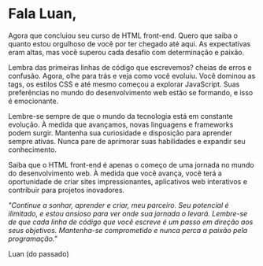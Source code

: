 <!DOCTYPE html>
<html lang="pt-BR">
<head>
    <meta charset="UTF-8">
    <title>Carta de Incentivo para o Futuro Luan</title>
</head>
<body>
    <h1>Fala Luan,</h1>
    <p>Agora que concluiou seu curso de HTML front-end. Quero que saiba o quanto estou orgulhoso de você por ter chegado até aqui. As expectativas eram altas, mas você superou cada desafio com determinação e paixão.</p>
    <p>Lembra das primeiras linhas de código que escrevemos? cheias de erros e confusão. Agora, olhe para trás e veja como você evoluiu. Você dominou as tags, os estilos CSS e até mesmo começou a explorar JavaScript. Suas preferências no mundo do desenvolvimento web estão se formando, e isso é emocionante.</p>
    <p>Lembre-se sempre de que o mundo da tecnologia está em constante evolução. À medida que avançamos, novas linguagens e frameworks podem surgir. Mantenha sua curiosidade e disposição para aprender sempre ativas. Nunca pare de aprimorar suas habilidades e expandir seu conhecimento.</p>
    <p>Saiba que o HTML front-end é apenas o começo de uma jornada  no mundo do desenvolvimento web. À medida que você avança, você terá a oportunidade de criar sites impressionantes, aplicativos web interativos e contribuir para projetos inovadores.</p>
    <p><em>"Continue a sonhar, aprender e criar, meu parceiro. Seu potencial é ilimitado, e estou ansioso para ver onde sua jornada o levará. Lembre-se de que cada linha de código que você escreve é um passo em direção aos seus objetivos. Mantenha-se comprometido e nunca perca a paixão pela programação."</em></p>
    <p>Luan (do passado)</p>
</body>
</html>

